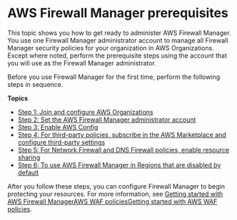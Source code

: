 # AWS Firewall Manager prerequisites<a name="fms-prereq"></a>

This topic shows you how to get ready to administer AWS Firewall Manager\. You use one Firewall Manager administrator account to manage all Firewall Manager security policies for your organization in AWS Organizations\. Except where noted, perform the prerequisite steps using the account that you will use as the Firewall Manager administrator\. 

Before you use Firewall Manager for the first time, perform the following steps in sequence\. 

**Topics**
+ [Step 1: Join and configure AWS Organizations](join-aws-orgs.md)
+ [Step 2: Set the AWS Firewall Manager administrator account](enable-integration.md)
+ [Step 3: Enable AWS Config](enable-config.md)
+ [Step 4: For third\-party policies, subscribe in the AWS Marketplace and configure third\-party settings](fms-third-party-prerequisites.md)
+ [Step 5: For Network Firewall and DNS Firewall policies, enable resource sharing](enable-ram.md)
+ [Step 6: To use AWS Firewall Manager in Regions that are disabled by default](enable-disabled-region.md)

After you follow these steps, you can configure Firewall Manager to begin protecting your resources\. For more information, see [Getting started with AWS Firewall Manager​ AWS WAF policiesGetting started with AWS WAF policies](getting-started-fms.md)\.